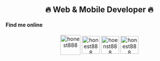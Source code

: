 <h2 align="center">🔥 Web & Mobile Developer 🔥</h2>

<h4>Find me online</h5>
<div align="center">
  <a href="https://discord.gg/honest888" target="blank" sytle="margin-right:-4px;" ><img align="center" src="https://cdn0.iconfinder.com/data/icons/free-social-media-set/24/discord-512.png" alt="honest888" height="54px" width="54px"/></a>
  <a href="https://t.me/honest8888" target="blank"><img align="center" src="https://cdn3.iconfinder.com/data/icons/social-icons-33/512/Telegram-512.png" alt="honest888" height="48px" width="48px" /></a>
  <a href="https://join.skype.com/invite/ORViDdbMeCnR" target="blank"><img align="center" src="https://cdn1.iconfinder.com/data/icons/social-icon-1-1/512/social_style_1_skype-512.png" alt="hoenst888" height="48px" width="48px"/></a>
  <a href="https://wa.me/17162208652" target="blank"><img align="center" src="https://cdn0.iconfinder.com/data/icons/social-circle-3/72/Whatsapp-512.png" alt="honest888" height="48px" width="48px" /></a>
<div>
</p>
<!-- Proudly created with GPRM ( https://gprm.itsvg.in ) -->
